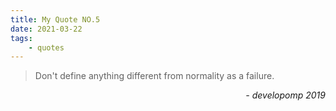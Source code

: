 ```yaml
---
title: My Quote NO.5
date: 2021-03-22
tags:
	- quotes
---
```


> Don't define anything different from normality as a failure.

<div style="text-align: right"> <i>- developomp 2019</i> </div>
